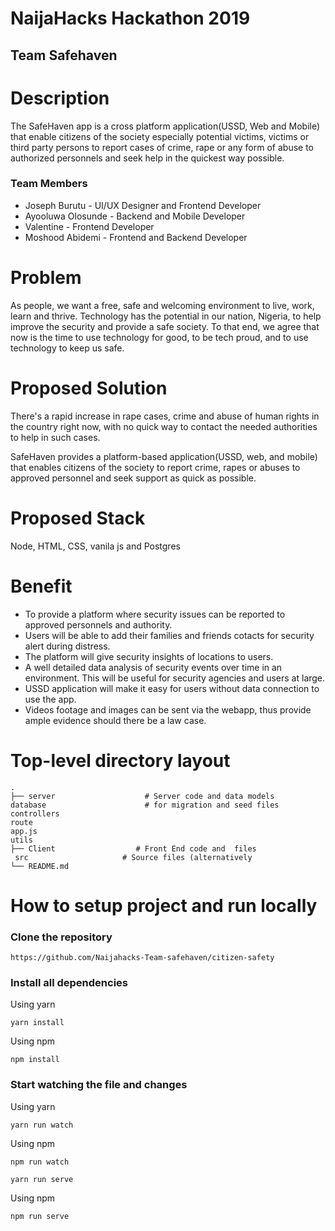 # NaijaHacks Hackathon 2019

## Team Safehaven

# Description
The SafeHaven app is a cross platform application(USSD, Web and Mobile) that enable citizens of the society especially potential victims, victims or third party persons to report cases of crime, rape or any form of abuse to authorized personnels and seek help in the quickest way possible.

### Team Members

- Joseph Burutu - UI/UX Designer and Frontend Developer 
- Ayooluwa Olosunde - Backend and Mobile Developer 
- Valentine - Frontend Developer 
- Moshood Abidemi - Frontend and Backend Developer


# Problem

As people, we want a free, safe and welcoming environment to live, work, learn and thrive. Technology has the potential in our nation, Nigeria, to help improve the security and provide a safe society. To that end, we agree that now is the time to use technology for good, to be tech proud, and to use technology to keep us safe.

# Proposed Solution

There's a rapid increase in rape cases, crime and abuse of human rights in the country right now, with no quick way to contact the needed authorities to help in such cases.

SafeHaven provides a platform-based application(USSD, web, and mobile) that enables citizens of the society to report crime, rapes or abuses to approved personnel and seek support as quick as possible.

# Proposed Stack

Node, HTML, CSS, vanila js and Postgres

# Benefit

- To provide a platform where security issues can be reported to approved personnels and authority.
- Users will be able to add their families and friends cotacts for security alert during distress.
- The platform will give security insights of locations to users.
- A well detailed data analysis of security events over time in an environment. This will be useful for security agencies and users at large.
- USSD application will make it easy for users without data connection to use the app. 
- Videos footage and images can be sent via the webapp, thus provide ample evidence should there be a law case. 


# Top-level directory layout

    .
    ├── server                    # Server code and data models
    database                      # for migration and seed files
    controllers
    route
    app.js
    utils
    ├── Client                  # Front End code and  files
     src                     # Source files (alternatively 
    └── README.md   


# How to setup project and run locally

### Clone the repository 

```
https://github.com/Naijahacks-Team-safehaven/citizen-safety
```

### Install all dependencies

Using yarn

```
yarn install
```

Using npm

```
npm install
```

### Start watching the file and changes

Using yarn

```
yarn run watch
```

Using npm

```
npm run watch
```

```
yarn run serve

```

Using npm

```
npm run serve


```         